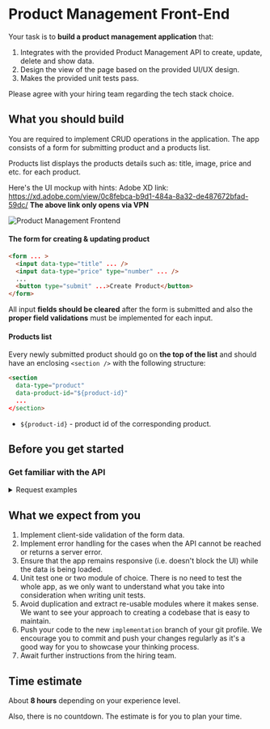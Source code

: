 
# Product Management Front-End

Your task is to **build a product management application** that:

1. Integrates with the provided Product Management API to create, update, delete and show data.
2. Design the view of the page based on the provided UI/UX design.
3. Makes the provided unit tests pass.

Please agree with your hiring team regarding the tech stack choice.

## What you should build

You are required to implement CRUD operations in the application. The app consists of a form for submitting product and a products list.

Products list displays the products details such as: title, image, price and etc. for each product.

Here's the UI mockup with hints:
Adobe XD link: https://xd.adobe.com/view/0c8febca-b9d1-484a-8a32-de487672bfad-59dc/
**The above link only opens via VPN**

![Product Management Frontend](https://i.ibb.co/VCZbpWP/sampleUX.jpg)


#### The form for creating & updating product

```html
<form ... >
  <input data-type="title" ... />
  <input data-type="price" type="number" ... />
  ...
  <button type="submit" ...>Create Product</button>
</form>
```

All input **fields should be cleared** after the form is submitted and also the **proper field validations** must be implemented for each input.

#### Products list

Every newly submitted product should go on **the top of the list** and should have an enclosing `<section />` with the following structure:

```html
<section
  data-type="product"
  data-product-id="${product-id}"
  ...
</section>
```

- `${product-id}` - product id of the corresponding product.

## Before you get started

### Get familiar with the API

<details>
<summary>Request examples</summary>

##### Get products list

```
GET https://dummyjson.com/products
```

##### Create a new product

```
POST https://dummyjson.com/products/add
Content-Type: application/json
body: JSON.stringify({
    title: 'BMW Pencil',
    /* other product data */
})
```

##### Get a product by id

```
GET https://dummyjson.com/products/1
```

##### Update a product by id

```
PUT /* or PATCH */ 'https://dummyjson.com/products/1
Content-Type: application/json
body: JSON.stringify({
    title: 'BMW Pen',
    /* or other product data */
})
```

##### Delete a product by id

```
DELETE https://dummyjson.com/products/1
```

</details>


## What we expect from you

1. Implement client-side validation of the form data.
2. Implement error handling for the cases when the API cannot be reached or returns a server error.
3. Ensure that the app remains responsive (i.e. doesn't block the UI) while the data is being loaded.
4. Unit test one or two module of choice. There is no need to test the whole app, as we only want to understand what you take into consideration when writing unit tests.
5. Avoid duplication and extract re-usable modules where it makes sense. We want to see your approach to creating a codebase that is easy to maintain.
6. Push your code to the new `implementation` branch of your git profile. We encourage you to commit and push your changes regularly as it's a good way for you to showcase your thinking process.
7. Await further instructions from the hiring team.

## Time estimate

About **8 hours** depending on your experience level.

Also, there is no countdown. The estimate is for you to plan your time.
